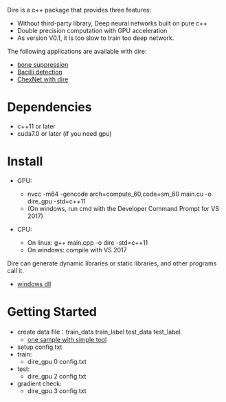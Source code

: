 
Dire is a c++ package that provides three  features:

* Without third-party library,  Deep neural networks built on  pure c++ 
* Double precision  computation  with  GPU acceleration
* As version V0.1, it is too slow to train too deep network.

The following applications are available with dire:
* [bone suppression](https://github.com/qjchen1972/dire/blob/master/bone%20suppression/README.md)
* [Bacilli detection](https://github.com/qjchen1972/dire/blob/master/Bacilli%20detection/README.md)
* [ChexNet with dire ](https://github.com/qjchen1972/dire/blob/master/ChexNet/README.md)



Dependencies
====
* c++11 or later
* cuda7.0 or later (if you need gpu)


Install
===
* GPU:
   * nvcc -m64 -gencode arch=compute_60,code=sm_60 main.cu -o dire_gpu -std=c++11
   * (On windows, run cmd with the Developer Command Prompt for VS 2017)

* CPU:
   * On linux:     g++ main.cpp -o dire -std=c++11
   * On windows:   compile with VS 2017

Dire can generate dynamic libraries or static libraries, and other programs call it.
* [windows dll](https://github.com/qjchen1972/dire/blob/master/dll/README.md)



Getting Started
====

* create data file：train_data  train_label  test_data test_label
    * [one sample with simple tool](https://github.com/qjchen1972/dire/blob/master/data_tool/README.md)
* setup config.txt
* train:
    * dire_gpu 0 config.txt
* test:
    * dire_gpu 2 config.txt
* gradient check:
    * dire_gpu 3 config.txt    

